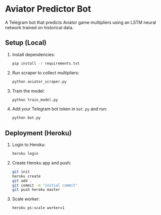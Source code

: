 # Aviator Predictor Bot

A Telegram bot that predicts Aviator game multipliers using an LSTM neural network trained on historical data.

## Setup (Local)
1. Install dependencies:
   ```bash
   pip install -r requirements.txt
   ```
2. Run scraper to collect multipliers:
   ```bash
   python aviator_scraper.py
   ```
3. Train the model:
   ```bash
   python train_model.py
   ```
4. Add your Telegram bot token in `bot.py` and run:
   ```bash
   python bot.py
   ```

## Deployment (Heroku)
1. Login to Heroku:
   ```bash
   heroku login
   ```
2. Create Heroku app and push:
   ```bash
   git init
   heroku create
   git add .
   git commit -m "initial commit"
   git push heroku master
   ```
3. Scale worker:
   ```bash
   heroku ps:scale worker=1
   ```

